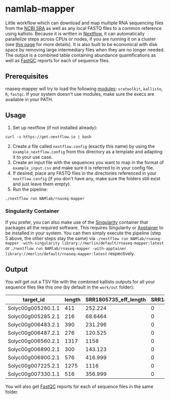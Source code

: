 # namlab-mapper
Little workflow which can download and map multiple RNA sequencing files from the [NCBI SRA](https://www.ncbi.nlm.nih.gov/sra) as well as any local FASTQ files to a common reference using kallisto. 
Because it is written in [Nextflow](https://www.nextflow.io/), it can automatically parallelize steps across CPUs or nodes, if you are running it on a cluster (see [this page](https://www.nextflow.io/docs/latest/executor.html) for more details).
It is also built to be economical with disk space by removing large intermediary files when they are no longer needed.
The output is a combined table containing abundance quantifications as well as [FastQC](https://www.bioinformatics.babraham.ac.uk/projects/fastqc/) reports for each of sequence files.

## Prerequisites
rnaseq-mapper will try to load the following [modules](http://modules.sourceforge.net/): `sratoolkit`, `kallisto`, `R`, `fastqc`.
If your system doesn't use modules, make sure the execs are available in your PATH.

## Usage
1. Set up nextflow (if not installed already):
```
curl -s https://get.nextflow.io | bash
```
2. Create a file called `nextflow.config` (exactly this name) by using the `example_nextflow.config` from this directory as a template and adapting it to your use case.
3. Create an input file with the sequences you want to map in the format of `example_input.csv` and make sure it is referred to in your config file.
4. If desired, place any FASTQ files in the directories referenced in your `nextflow.config` (if you don't have any, make sure the folders still exist and just leave them empty).
5. Run the pipeline:
```
./nextflow run NAMlab/rnaseq-mapper
```

### Singularity Container
If you prefer, you can also make use of the [Singularity](https://sylabs.io/) container that packages all the required software.
This requires Singularity or [Apptainer](https://apptainer.org/) to be installed in your system.
You can then simply execute the pipeline (step 5 above, the other steps stay the same) via `./nextflow run NAMlab/rnaseq-mapper -with-singularity library://merlin/default/rnaseq-mapper:latest` or `./nextflow run NAMlab/rnaseq-mapper -with-apptainer library://merlin/default/rnaseq-mapper:latest` respectively.

## Output
You will get out a TSV file with the combined kallisto outputs for all your sequence files like this one (by default in the `work/out` folder):

| target_id | length | SRR1805735_eff_length | SRR1805735_est_counts | SRR1805735_tpm | SRR1805737_eff_length | SRR1805737_est_counts | SRR1805737_tpm | SRR6512869_eff_length | SRR6512869_est_counts | SRR6512869_tpm |
| --- | --- | --- | --- | --- | --- | --- | --- | --- | --- | --- |
| Solyc00g005280.1.1 | 411  | 252.224 | 0 | 0 | 241.253 | 0 | 0 | 212     | 0 | 0 |
| Solyc00g005285.2.1 | 216  | 68.6464 | 0 | 0 | 63.7937 | 0 | 0 | 31.5146 | 0 | 0 | 
| Solyc00g006483.2.1 | 390  | 231.296 | 0 | 0 | 220.691 | 0 | 0 | 191     | 0 | 0 | 
| Solyc00g006487.2.1 | 276  | 120.525 | 0 | 0 | 114.108 | 0 | 0 | 77.4659 | 2 | 22.2662 |
| Solyc00g006560.2.1 | 1317 | 1158    | 0 | 0 | 1145.76 | 0 | 0 | 1118    | 0 | 0 | 
| Solyc00g006890.2.1 | 300  | 143.123 | 0 | 0 | 135.795 | 0 | 0 | 101.044 | 0 | 0 | 
| Solyc00g006900.2.1 | 576  | 416.999 | 0 | 0 | 404.931 | 0 | 0 | 377     | 0 | 0 | 
| Solyc00g007225.2.1 | 1275 | 1116    | 0 | 0 | 1103.76 | 0 | 0 | 1076    | 0 | 0 | 
| Solyc00g007330.1.1 | 516  | 356.999 | 0 | 0 | 345.082 | 0 | 0 | 317     | 0 | 0 | 

You will also get [FastQC](https://www.bioinformatics.babraham.ac.uk/projects/fastqc/) reports for each of sequence files in the same folder.
